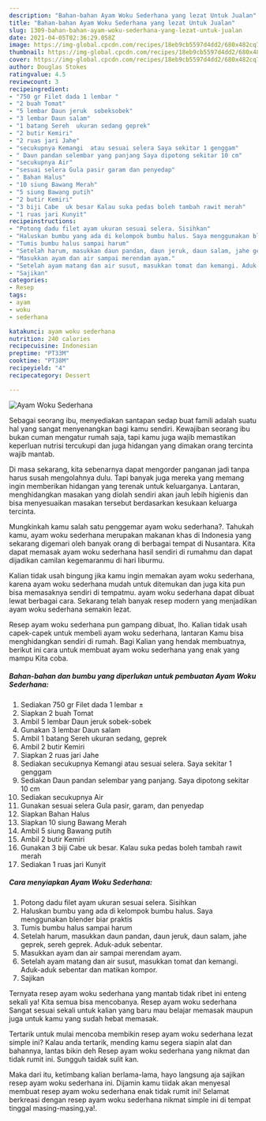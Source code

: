 ```yaml
---
description: "Bahan-bahan Ayam Woku Sederhana yang lezat Untuk Jualan"
title: "Bahan-bahan Ayam Woku Sederhana yang lezat Untuk Jualan"
slug: 1309-bahan-bahan-ayam-woku-sederhana-yang-lezat-untuk-jualan
date: 2021-04-05T02:36:29.058Z
image: https://img-global.cpcdn.com/recipes/18eb9cb5597d4dd2/680x482cq70/ayam-woku-sederhana-foto-resep-utama.jpg
thumbnail: https://img-global.cpcdn.com/recipes/18eb9cb5597d4dd2/680x482cq70/ayam-woku-sederhana-foto-resep-utama.jpg
cover: https://img-global.cpcdn.com/recipes/18eb9cb5597d4dd2/680x482cq70/ayam-woku-sederhana-foto-resep-utama.jpg
author: Douglas Stokes
ratingvalue: 4.5
reviewcount: 3
recipeingredient:
- "750 gr Filet dada 1 lembar "
- "2 buah Tomat"
- "5 lembar Daun jeruk  sobeksobek"
- "3 lembar Daun salam"
- "1 batang Sereh  ukuran sedang geprek"
- "2 butir Kemiri"
- "2 ruas jari Jahe"
- "secukupnya Kemangi  atau sesuai selera Saya sekitar 1 genggam"
- " Daun pandan selembar yang panjang Saya dipotong sekitar 10 cm"
- "secukupnya Air"
- "sesuai selera Gula pasir garam dan penyedap"
- " Bahan Halus"
- "10 siung Bawang Merah"
- "5 siung Bawang putih"
- "2 butir Kemiri"
- "3 biji Cabe  uk besar Kalau suka pedas boleh tambah rawit merah"
- "1 ruas jari Kunyit"
recipeinstructions:
- "Potong dadu filet ayam ukuran sesuai selera. Sisihkan"
- "Haluskan bumbu yang ada di kelompok bumbu halus. Saya menggunakan blender biar praktis"
- "Tumis bumbu halus sampai harum"
- "Setelah harum, masukkan daun pandan, daun jeruk, daun salam, jahe geprek, sereh geprek. Aduk-aduk sebentar."
- "Masukkan ayam dan air sampai merendam ayam."
- "Setelah ayam matang dan air susut, masukkan tomat dan kemangi. Aduk-aduk sebentar dan matikan kompor."
- "Sajikan"
categories:
- Resep
tags:
- ayam
- woku
- sederhana

katakunci: ayam woku sederhana 
nutrition: 240 calories
recipecuisine: Indonesian
preptime: "PT33M"
cooktime: "PT38M"
recipeyield: "4"
recipecategory: Dessert

---
```



![Ayam Woku Sederhana](https://img-global.cpcdn.com/recipes/18eb9cb5597d4dd2/680x482cq70/ayam-woku-sederhana-foto-resep-utama.jpg)

Sebagai seorang ibu, menyediakan santapan sedap buat famili adalah suatu hal yang sangat menyenangkan bagi kamu sendiri. Kewajiban seorang ibu bukan cuman mengatur rumah saja, tapi kamu juga wajib memastikan keperluan nutrisi tercukupi dan juga hidangan yang dimakan orang tercinta wajib mantab.

Di masa  sekarang, kita sebenarnya dapat mengorder panganan jadi tanpa harus susah mengolahnya dulu. Tapi banyak juga mereka yang memang ingin memberikan hidangan yang terenak untuk keluarganya. Lantaran, menghidangkan masakan yang diolah sendiri akan jauh lebih higienis dan bisa menyesuaikan masakan tersebut berdasarkan kesukaan keluarga tercinta. 



Mungkinkah kamu salah satu penggemar ayam woku sederhana?. Tahukah kamu, ayam woku sederhana merupakan makanan khas di Indonesia yang sekarang digemari oleh banyak orang di berbagai tempat di Nusantara. Kita dapat memasak ayam woku sederhana hasil sendiri di rumahmu dan dapat dijadikan camilan kegemaranmu di hari liburmu.

Kalian tidak usah bingung jika kamu ingin memakan ayam woku sederhana, karena ayam woku sederhana mudah untuk ditemukan dan juga kita pun bisa memasaknya sendiri di tempatmu. ayam woku sederhana dapat dibuat lewat berbagai cara. Sekarang telah banyak resep modern yang menjadikan ayam woku sederhana semakin lezat.

Resep ayam woku sederhana pun gampang dibuat, lho. Kalian tidak usah capek-capek untuk membeli ayam woku sederhana, lantaran Kamu bisa menghidangkan sendiri di rumah. Bagi Kalian yang hendak membuatnya, berikut ini cara untuk membuat ayam woku sederhana yang enak yang mampu Kita coba.

<!--inarticleads1-->

##### Bahan-bahan dan bumbu yang diperlukan untuk pembuatan Ayam Woku Sederhana:

1. Sediakan 750 gr Filet dada 1 lembar ±
1. Siapkan 2 buah Tomat
1. Ambil 5 lembar Daun jeruk  sobek-sobek
1. Gunakan 3 lembar Daun salam
1. Ambil 1 batang Sereh  ukuran sedang, geprek
1. Ambil 2 butir Kemiri
1. Siapkan 2 ruas jari Jahe
1. Sediakan secukupnya Kemangi  atau sesuai selera. Saya sekitar 1 genggam
1. Sediakan  Daun pandan selembar yang panjang. Saya dipotong sekitar 10 cm
1. Sediakan secukupnya Air
1. Gunakan sesuai selera Gula pasir, garam, dan penyedap
1. Siapkan  Bahan Halus
1. Siapkan 10 siung Bawang Merah
1. Ambil 5 siung Bawang putih
1. Ambil 2 butir Kemiri
1. Gunakan 3 biji Cabe  uk besar. Kalau suka pedas boleh tambah rawit merah
1. Sediakan 1 ruas jari Kunyit




<!--inarticleads2-->

##### Cara menyiapkan Ayam Woku Sederhana:

1. Potong dadu filet ayam ukuran sesuai selera. Sisihkan
1. Haluskan bumbu yang ada di kelompok bumbu halus. Saya menggunakan blender biar praktis
1. Tumis bumbu halus sampai harum
1. Setelah harum, masukkan daun pandan, daun jeruk, daun salam, jahe geprek, sereh geprek. Aduk-aduk sebentar.
1. Masukkan ayam dan air sampai merendam ayam.
1. Setelah ayam matang dan air susut, masukkan tomat dan kemangi. Aduk-aduk sebentar dan matikan kompor.
1. Sajikan




Ternyata resep ayam woku sederhana yang mantab tidak ribet ini enteng sekali ya! Kita semua bisa mencobanya. Resep ayam woku sederhana Sangat sesuai sekali untuk kalian yang baru mau belajar memasak maupun juga untuk kamu yang sudah hebat memasak.

Tertarik untuk mulai mencoba membikin resep ayam woku sederhana lezat simple ini? Kalau anda tertarik, mending kamu segera siapin alat dan bahannya, lantas bikin deh Resep ayam woku sederhana yang nikmat dan tidak rumit ini. Sungguh taidak sulit kan. 

Maka dari itu, ketimbang kalian berlama-lama, hayo langsung aja sajikan resep ayam woku sederhana ini. Dijamin kamu tiidak akan menyesal membuat resep ayam woku sederhana enak tidak rumit ini! Selamat berkreasi dengan resep ayam woku sederhana nikmat simple ini di tempat tinggal masing-masing,ya!.

